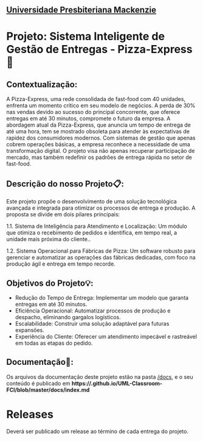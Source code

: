 <h2><a href= "https://www.mackenzie.br">Universidade Presbiteriana Mackenzie</a></h2>



# Projeto: Sistema Inteligente de Gestão de Entregas - Pizza-Express🍕 


## Contextualização:

A Pizza-Express, uma rede consolidada de fast-food com 40 unidades, enfrenta um momento crítico em seu modelo de negócios. A perda de 30% nas vendas devido ao sucesso do principal concorrente, que oferece entregas em até 30 minutos, compromete o futuro da empresa. A abordagem atual da Pizza-Express, que anuncia um tempo de entrega de até uma hora, tem se mostrado obsoleta para atender às expectativas de rapidez dos consumidores modernos.
Com sistemas de gestão que apenas cobrem operações básicas, a empresa reconhece a necessidade de uma transformação digital. O projeto visa não apenas recuperar participação de mercado, mas também redefinir os padrões de entrega rápida no setor de fast-food.

## Descrição do nosso Projeto📋: 


Este projeto propõe o desenvolvimento de uma solução tecnológica avançada e integrada para otimizar os processos de entrega e produção. A proposta se divide em dois pilares principais:

1.1. Sistema de Inteligência para Atendimento e Localização: Um módulo que otimiza o recebimento de pedidos e identifica, em tempo real, a unidade mais próxima do cliente..

1.2. Sistema Operacional para Fábricas de Pizza: Um software robusto para gerenciar e automatizar as operações das fábricas dedicadas, com foco na produção ágil e entrega em tempo recorde.

## Objetivos do Projeto💡:
- Redução do Tempo de Entrega: Implementar um modelo que garanta entregas em até 30 minutos.
- Eficiência Operacional: Automatizar processos de produção e despacho, eliminando gargalos logísticos.
- Escalabilidade: Construir uma solução adaptável para futuras expansões.
- Experiência do Cliente: Oferecer um atendimento impecável e rastreável em todas as etapas do pedido.



## Documentação📝: 

Os arquivos da documentação deste projeto estão na pasta [/docs](/docs), e o seu conteúdo é publicado em **https://<usuario>.github.io/UML-Classroom-FCI/blob/master/docs/index.md**



# Releases

Deverá ser publicado um release ao término de cada entrega do projeto.
